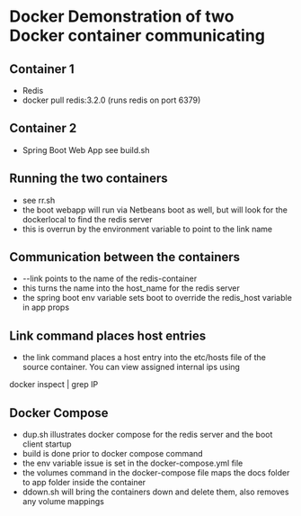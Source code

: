 # Docker Demonstration of two Docker container communicating


## Container 1
* Redis
* docker pull redis:3.2.0 (runs redis on port 6379)

## Container 2
* Spring Boot Web App see build.sh

## Running the two containers
* see rr.sh
* the boot webapp will run via Netbeans boot as well, but will look for the
dockerlocal to find the redis server
* this is overrun by the environment variable to point to the link name

## Communication between the containers
* --link points to the name of the redis-container
* this turns the name into the host_name for the redis server
* the spring boot env variable sets boot to override the redis_host variable in app props


## Link command places host entries
* the link command places a host entry into the etc/hosts file of
the source container. You can view assigned internal ips using

docker inspect <sha> | grep IP

## Docker Compose
* dup.sh illustrates docker compose for the redis server and the boot client startup
* build is done prior to docker compose command
* the env variable issue is set in the docker-compose.yml file
* the volumes command in the docker-compose file maps the docs folder to app folder inside the container
* ddown.sh will bring the containers down and delete them, also removes any volume mappings